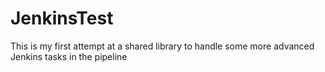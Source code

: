# JenkinsTest
This is my first attempt at a shared library to handle some more advanced Jenkins tasks in the pipeline